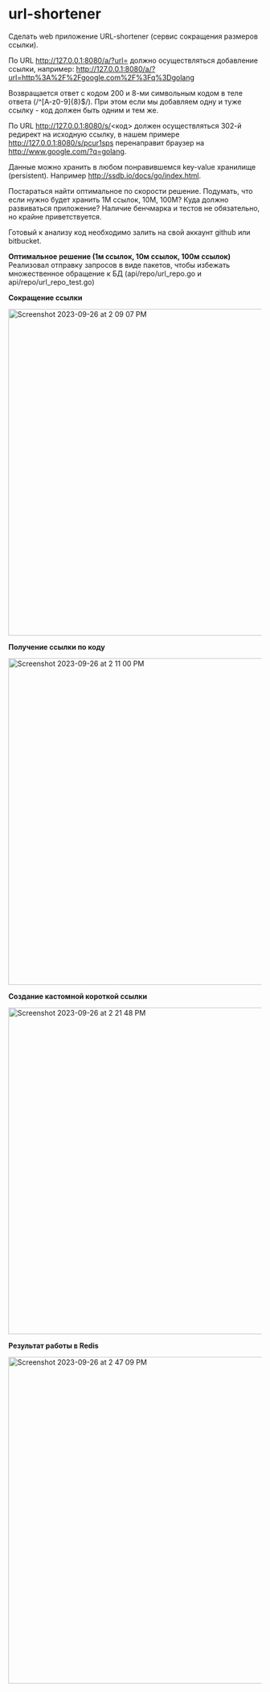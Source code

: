 # url-shortener
Сделать web приложение URL-shortener (сервис сокращения размеров ссылки).

По URL http://127.0.0.1:8080/a/?url= должно осуществляться добавление ссылки, например: http://127.0.0.1:8080/a/?url=http%3A%2F%2Fgoogle.com%2F%3Fq%3Dgolang

Возвращается ответ с кодом 200 и 8-ми символьным кодом в теле ответа (/^[A-z0-9]{8}$/). При этом если мы добавляем одну и туже ссылку - код должен быть одним и тем же.

По URL http://127.0.0.1:8080/s/<код> должен осуществляться 302-й редирект на исходную ссылку, в нашем примере http://127.0.0.1:8080/s/pcur1sps перенаправит браузер на http://www.google.com/?q=golang.

Данные можно хранить в любом понравившемся key-value хранилище (persistent). Например http://ssdb.io/docs/go/index.html.

Постараться найти оптимальное по скорости решение. Подумать, что если нужно будет хранить 1M ссылок, 10M, 100M? Куда должно развиваться приложение? Наличие бенчмарка и тестов не обязательно, но крайне приветствуется.

Готовый к анализу код необходимо залить на свой аккаунт github или bitbucket.


**Оптимальное решение (1м ссылок, 10м ссылок, 100м ссылок)**
Реализовал отправку запросов в виде пакетов, чтобы избежать множественное обращение к БД (api/repo/url_repo.go и api/repo/url_repo_test.go)


**Сокращение ссылки**


<img width="650" alt="Screenshot 2023-09-26 at 2 09 07 PM" src="https://github.com/a-shdv/url-shortener/assets/54847558/80885245-9668-4241-b56a-87a528d5d4cd">


**Получение ссылки по коду**


<img width="650" alt="Screenshot 2023-09-26 at 2 11 00 PM" src="https://github.com/a-shdv/url-shortener/assets/54847558/bc443a8b-e560-43c1-9a2d-75ecb154ee17">


**Создание кастомной короткой ссылки**


<img width="650" alt="Screenshot 2023-09-26 at 2 21 48 PM" src="https://github.com/a-shdv/url-shortener/assets/54847558/2325cf11-bdc4-4f97-aff4-6daca617c897">


**Результат работы в Redis**


<img width="650" alt="Screenshot 2023-09-26 at 2 47 09 PM" src="https://github.com/a-shdv/url-shortener/assets/54847558/8d4482f1-2473-4cf7-9dc6-e23dafe74d43">

